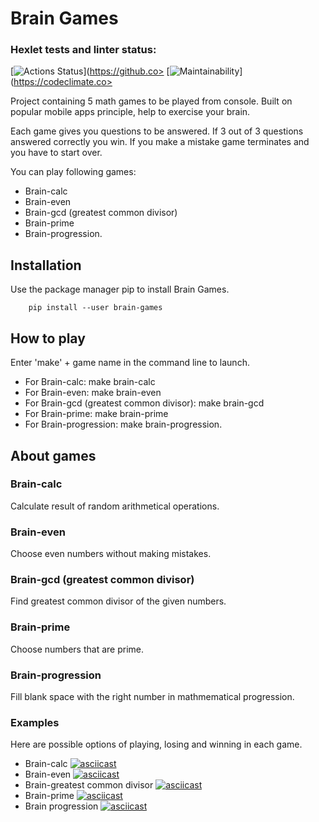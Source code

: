 # Brain Games

### Hexlet tests and linter status:

[![Actions Status](https://github.com/MariaRegin/python-project-49/workflows/hexlet-check/badge.svg)](https://github.co>
[![Maintainability](https://api.codeclimate.com/v1/badges/d27e6bb872a8a06aad89/maintainability)](https://codeclimate.co>

Project containing 5 math games to be played from console. Built on popular mobile apps principle, help to exercise your brain.

Each game gives you questions to be answered. If 3 out of 3 questions answered correctly you win. If you make a mistake game terminates and you have to start over. 

You can play following games:    

* Brain-calc
* Brain-even
* Brain-gcd (greatest common divisor)
* Brain-prime
* Brain-progression.

## Installation

Use the package manager pip to install Brain Games.

    	pip install --user brain-games

## How to play

Enter 'make' + game name in the command line to launch.

* For Brain-calc: make brain-calc
* For Brain-even: make brain-even
* For Brain-gcd (greatest common divisor): make brain-gcd
* For Brain-prime: make brain-prime
* For Brain-progression: make brain-progression.

## About games

### Brain-calc

Calculate result of random arithmetical operations.

### Brain-even

Choose even numbers without making mistakes.

### Brain-gcd (greatest common divisor)

Find greatest common divisor of the given numbers.

### Brain-prime

Choose numbers that are prime.

### Brain-progression

Fill blank space with the right number in mathmematical progression.

### Examples

Here are possible options of playing, losing and winning in each game.

* Brain-calc [![asciicast](https://asciinema.org/a/kJYPcRnk6Rx4v6i5mIdStRwBg.svg)](https://asciinema.org/a/kJYPcRnk6Rx4v6i5mIdStRwBg)
* Brain-even [![asciicast](https://asciinema.org/a/IQR9rWCqlEwJj6hEjWJxu6xAj.svg)](https://asciinema.org/a/IQR9rWCqlEwJj6hEjWJxu6xAj)
* Brain-greatest common divisor [![asciicast](https://asciinema.org/a/142kushlKyKFcxxlWHFA5Smzk.svg)](https://asciinema.org/a/142kushlKyKFcxxlWHFA5Smzk)
* Brain-prime [![asciicast](https://asciinema.org/a/elyRGCWoz1xsgifZFKENezmBK.svg)](https://asciinema.org/a/elyRGCWoz1xsgifZFKENezmBK)
* Brain progression [![asciicast](https://asciinema.org/a/rfoqVw3YbQsbZYjs9oFj5tEAz.svg)](https://asciinema.org/a/rfoqVw3YbQsbZYjs9oFj5tEAz)

